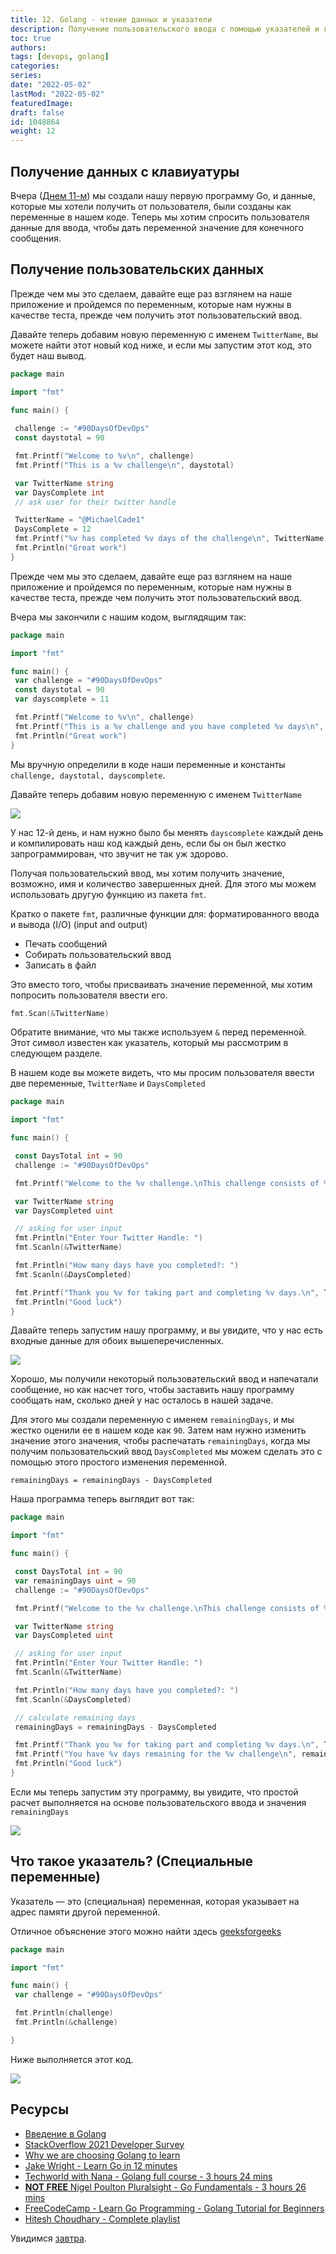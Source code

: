 ```yaml
---
title: 12. Golang - чтение данных и указатели
description: Получение пользовательского ввода с помощью указателей и готовой программы
toc: true
authors:
tags: [devops, golang]
categories:
series: 
date: "2022-05-02"
lastMod: "2022-05-02"
featuredImage:
draft: false
id: 1048864
weight: 12
---
```


## Получение данных с клавиуатуры

Вчера ([Днем 11-м](../day11)) мы создали нашу первую программу Go, и данные, которые мы хотели получить от пользователя, были созданы как переменные в нашем коде. Теперь мы хотим спросить пользователя данные для ввода, чтобы дать переменной значение для конечного сообщения.

## Получение пользовательских данных

Прежде чем мы это сделаем, давайте еще раз взглянем на наше приложение и пройдемся по переменным, которые нам нужны в качестве теста, прежде чем получить этот пользовательский ввод.

Давайте теперь добавим новую переменную с именем `TwitterName`, вы можете найти этот новый код ниже, и если мы запустим этот код, это будет наш вывод.

```go
package main

import "fmt"

func main() {
 
 challenge := "#90DaysOfDevOps"
 const daystotal = 90

 fmt.Printf("Welcome to %v\n", challenge)
 fmt.Printf("This is a %v challenge\n", daystotal)

 var TwitterName string
 var DaysComplete int
 // ask user for their twitter handle

 TwitterName = "@MichaelCade1"
 DaysComplete = 12
 fmt.Printf("%v has completed %v days of the challenge\n", TwitterName, DaysComplete)
 fmt.Println("Great work")
}
```

Прежде чем мы это сделаем, давайте еще раз взглянем на наше приложение и пройдемся по переменным, которые нам нужны в качестве теста, прежде чем получить этот пользовательский ввод.

Вчера мы закончили с нашим кодом, выглядящим так:

```go
package main

import "fmt"

func main() {
 var challenge = "#90DaysOfDevOps"
 const daystotal = 90
 var dayscomplete = 11

 fmt.Printf("Welcome to %v\n", challenge)
 fmt.Printf("This is a %v challenge and you have completed %v days\n", daystotal, dayscomplete)
 fmt.Println("Great work")
}
```

Мы вручную определили в коде наши переменные и константы `challenge, daystotal, dayscomplete`.

Давайте теперь добавим новую переменную с именем `TwitterName`

![](../images/Day12_Go1.ru.png?v1)

У нас 12-й день, и нам нужно было бы менять `dayscomplete` каждый день и компилировать наш код каждый день, если бы он был жестко запрограммирован, что звучит не так уж здорово.

Получая пользовательский ввод, мы хотим получить значение, возможно, имя и количество завершенных дней. Для этого мы можем использовать другую функцию из пакета `fmt`.

Кратко о пакете `fmt`, различные функции для: форматированного ввода и вывода (I/O) (input and output)

- Печать сообщений
- Собирать пользовательский ввод
- Записать в файл

Это вместо того, чтобы присваивать значение переменной, мы хотим попросить пользователя ввести его.

```go
fmt.Scan(&TwitterName)
```

Обратите внимание, что мы также используем `&` перед переменной. Этот символ известен как указатель, который мы рассмотрим в следующем разделе.

В нашем коде вы можете видеть, что мы просим пользователя ввести две переменные, `TwitterName` и `DaysCompleted`

```go
package main

import "fmt"

func main() {

 const DaysTotal int = 90
 challenge := "#90DaysOfDevOps"

 fmt.Printf("Welcome to the %v challenge.\nThis challenge consists of %v days\n", challenge, DaysTotal)

 var TwitterName string
 var DaysCompleted uint

 // asking for user input
 fmt.Println("Enter Your Twitter Handle: ")
 fmt.Scanln(&TwitterName)

 fmt.Println("How many days have you completed?: ")
 fmt.Scanln(&DaysCompleted)

 fmt.Printf("Thank you %v for taking part and completing %v days.\n", TwitterName, DaysCompleted)
 fmt.Println("Good luck")
}
```

Давайте теперь запустим нашу программу, и вы увидите, что у нас есть входные данные для обоих вышеперечисленных.

![](../images/Day12_Go2.ru.png?v1)

Хорошо, мы получили некоторый пользовательский ввод и напечатали сообщение, но как насчет того, чтобы заставить нашу программу сообщать нам, сколько дней у нас осталось в нашей задаче.

Для этого мы создали переменную с именем `remainingDays`, и мы жестко оценили ее в нашем коде как `90`. Затем нам нужно изменить значение этого значения, чтобы распечатать `remainingDays`, когда мы получим пользовательский ввод `DaysCompleted` мы можем сделать это с помощью этого простого изменения переменной.

```
remainingDays = remainingDays - DaysCompleted
```

Наша программа теперь выглядит вот так:

```go
package main

import "fmt"

func main() {

 const DaysTotal int = 90
 var remainingDays uint = 90
 challenge := "#90DaysOfDevOps"

 fmt.Printf("Welcome to the %v challenge.\nThis challenge consists of %v days\n", challenge, DaysTotal)

 var TwitterName string
 var DaysCompleted uint

 // asking for user input
 fmt.Println("Enter Your Twitter Handle: ")
 fmt.Scanln(&TwitterName)

 fmt.Println("How many days have you completed?: ")
 fmt.Scanln(&DaysCompleted)

 // calculate remaining days
 remainingDays = remainingDays - DaysCompleted

 fmt.Printf("Thank you %v for taking part and completing %v days.\n", TwitterName, DaysCompleted)
 fmt.Printf("You have %v days remaining for the %v challenge\n", remainingDays, challenge)
 fmt.Println("Good luck")
}

```

Если мы теперь запустим эту программу, вы увидите, что простой расчет выполняется на основе пользовательского ввода и значения `remainingDays`

![](../images/Day12_Go3.ru.png?v1)

## Что такое указатель? (Специальные переменные)

Указатель — это (специальная) переменная, которая указывает на адрес памяти другой переменной.

Отличное объяснение этого можно найти здесь [geeksforgeeks](https://www.geeksforgeeks.org/pointers-in-golang/)

```go
package main

import "fmt"

func main() {
 var challenge = "#90DaysOfDevOps"

 fmt.Println(challenge)
 fmt.Println(&challenge)

}
```

Ниже выполняется этот код.

![](../images/Day12_Go4.ru.png?v1)

## Ресурсы

- [Введение в Golang](http://golang-book.ru/)
- [StackOverflow 2021 Developer Survey](https://insights.stackoverflow.com/survey/2021)
- [Why we are choosing Golang to learn](https://www.youtube.com/watch?v=7pLqIIAqZD4&t=9s)
- [Jake Wright - Learn Go in 12 minutes](https://www.youtube.com/watch?v=C8LgvuEBraI&t=312s)
- [Techworld with Nana - Golang full course - 3 hours 24 mins](https://www.youtube.com/watch?v=yyUHQIec83I)
- [**NOT FREE** Nigel Poulton Pluralsight - Go Fundamentals - 3 hours 26 mins](https://www.pluralsight.com/courses/go-fundamentals)
- [FreeCodeCamp -  Learn Go Programming - Golang Tutorial for Beginners](https://www.youtube.com/watch?v=YS4e4q9oBaU&t=1025s)
- [Hitesh Choudhary - Complete playlist](https://www.youtube.com/playlist?list=PLRAV69dS1uWSR89FRQGZ6q9BR2b44Tr9N)

Увидимся [завтра](../day13).
